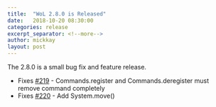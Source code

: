 ```yaml
---
title:  "WoL 2.8.0 is Released"
date:   2018-10-20 08:30:00
categories: release
excerpt_separator: <!--more-->
author: mickkay
layout: post
---
```

The 2.8.0 is a small bug fix and feature release.
<!--more-->
* Fixes [#219](https://github.com/wizards-of-lua/wizards-of-lua/issues/219) - Commands.register and Commands.deregister must remove command completely
* Fixes [#220](https://github.com/wizards-of-lua/wizards-of-lua/issues/220) - Add System.move()
